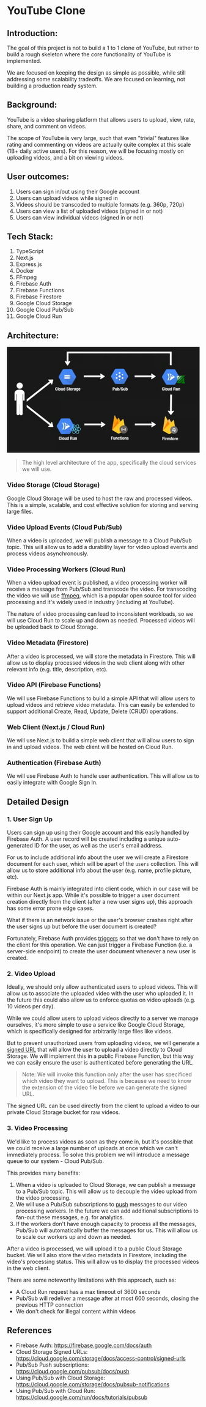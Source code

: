 # YouTube Clone

## Introduction:

The goal of this project is not to build a 1 to 1 clone of YouTube, but rather to build a rough skeleton where the core functionality of YouTube is implemented.

We are focused on keeping the design as simple as possible, while still addressing some scalability tradeoffs. We are focused on learning, not building a production ready system.

## Background:

YouTube is a video sharing platform that allows users to upload, view, rate, share, and comment on videos.

The scope of YouTube is very large, such that even "trivial" features like rating and commenting on videos are actually quite complex at this scale (1B+ daily active users). For this reason, we will be focusing mostly on uploading videos, and a bit on viewing videos.

## User outcomes:

1. Users can sign in/out using their Google account
2. Users can upload videos while signed in
3. Videos should be transcoded to multiple formats (e.g. 360p, 720p)
4. Users can view a list of uploaded videos (signed in or not)
5. Users can view individual videos (signed in or not)

## Tech Stack:

1. TypeScript
2. Next.js
3. Express.js
4. Docker
5. FFmpeg
6. Firebase Auth
7. Firebase Functions
8. Firebase Firestore
9. Google Cloud Storage
10. Google Cloud Pub/Sub
11. Google Cloud Run

## Architecture:

![system-design](./docs/system-design.jpg)  

> The high level architecture of the app, specifically the cloud services we will use.

### Video Storage (Cloud Storage)

Google Cloud Storage will be used to host the raw and processed videos. This is a simple, scalable, and cost effective solution for storing and serving large files.

### Video Upload Events (Cloud Pub/Sub)

When a video is uploaded, we will publish a message to a Cloud Pub/Sub topic. This will allow us to add a durability layer for video upload events and process videos asynchronously.

### Video Processing Workers (Cloud Run)

When a video upload event is published, a video processing worker will receive a message from Pub/Sub and transcode the video. For transcoding the video we will use [ffmpeg](https://ffmpeg.org/), which is a popular open source tool for video processing and it's widely used in industry (including at YouTube).

The nature of video processing can lead to inconsistent workloads, so we will use Cloud Run to scale up and down as needed. Processed videos will be uploaded back to Cloud Storage.

### Video Metadata (Firestore)

After a video is processed, we will store the metadata in Firestore. This will allow us to display processed videos in the web client along with other relevant info (e.g. title, description, etc).

### Video API (Firebase Functions)

We will use Firebase Functions to build a simple API that will allow users to upload videos and retrieve video metadata. This can easily be extended to support additional Create, Read, Update, Delete (CRUD) operations.

### Web Client (Next.js / Cloud Run)

We will use Next.js to build a simple web client that will allow users to sign in and upload videos. The web client will be hosted on Cloud Run.

### Authentication (Firebase Auth)

We will use Firebase Auth to handle user authentication. This will allow us to easily integrate with Google Sign In.

## Detailed Design

### 1. User Sign Up
Users can sign up using their Google account and this easily handled by Firebase Auth. A user record will be created including a unique auto-generated ID for the user, as well as the user's email address.

For us to include additional info about the user we will create a Firestore document for each user, which will be apart of the `users` collection. This will allow us to store additional info about the user (e.g. name, profile picture, etc).

Firebase Auth is mainly integrated into client code, which in our case will be within our Next.js app. While it's possible to trigger a user document creation directly from the client (after a new user signs up), this approach has some error prone edge cases.

What if there is an network issue or the user's browser crashes right after the user signs up but before the user document is created?

Fortunately, Firebase Auth provides [triggers](https://firebase.google.com/docs/functions/auth-events) so that we don't have to rely on the client for this operation. We can just trigger a Firebase Function (i.e. a server-side endpoint) to create the user document whenever a new user is created.

### 2. Video Upload
Ideally, we should only allow authenticated users to upload videos. This will allow us to associate the uploaded video with the user who uploaded it. In the future this could also allow us to enforce quotas on video uploads (e.g. 10 videos per day).

While we could allow users to upload videos directly to a server we manage ourselves, it's more simple to use a service like Google Cloud Storage, which is specifically designed for arbitrarily large files like videos.

But to prevent unauthorized users from uploading videos, we will generate a [signed URL](https://cloud.google.com/storage/docs/access-control/signed-urls) that will allow the user to upload a video directly to Cloud Storage. We will implement this in a public Firebase Function, but this way we can easily ensure the user is authenticated before generating the URL.

> Note: We will invoke this function only after the user has specificed which video they want to upload. This is because we need to know the extension of the video file before we can generate the signed URL.

The signed URL can be used directly from the client to upload a video to our private Cloud Storage bucket for raw videos.

### 3. Video Processing
We'd like to process videos as soon as they come in, but it's possible that we could receive a large number of uploads at once which we can't immediately process. To solve this problem we will introduce a message queue to our system - Cloud Pub/Sub.

This provides many benefits:

1. When a video is uploaded to Cloud Storage, we can publish a message to a Pub/Sub topic. This will allow us to decouple the video upload from the video processing.
2. We will use a Pub/Sub subscriptions to [push](https://cloud.google.com/pubsub/docs/push) messages to our video processing workers. In the future we can add additional subscriptions to fan-out these messages, e.g. for analytics.
3. If the workers don't have enough capacity to process all the messages, Pub/Sub will automatically buffer the messages for us. This will allow us to scale our workers up and down as needed.


After a video is processed, we will upload it to a public Cloud Storage bucket. We will also store the video metadata in Firestore, including the video's processing status. This will allow us to display the processed videos in the web client.

There are some noteworthy limitations with this approach, such as:

- A Cloud Run request has a max timeout of 3600 seconds
- Pub/Sub will redeliver a message after at most 600 seconds, closing the previous HTTP connection
- We don't check for illegal content within videos

## References
- Firebase Auth: https://firebase.google.com/docs/auth
- Cloud Storage Signed URLs: https://cloud.google.com/storage/docs/access-control/signed-urls
- Pub/Sub Push subscriptions: https://cloud.google.com/pubsub/docs/push
- Using Pub/Sub with Cloud Storage: https://cloud.google.com/storage/docs/pubsub-notifications
- Using Pub/Sub with Cloud Run: https://cloud.google.com/run/docs/tutorials/pubsub